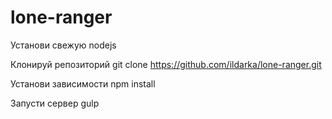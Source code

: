 # lone-ranger

Установи свежую nodejs

Клонируй репозиторий 
git clone https://github.com/ildarka/lone-ranger.git

Установи зависимости
npm install

Запусти сервер
gulp

